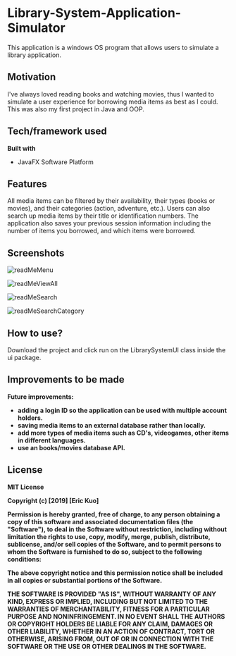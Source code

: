 # Library-System-Application-Simulator

This application is a windows OS program that allows users to simulate a library application. 

## Motivation
I've always loved reading books and watching movies, thus I wanted to simulate a user experience for borrowing media items as best as I could. This was also my first project in Java and OOP. 

## Tech/framework used
<b>Built with</b>
- JavaFX Software Platform

## Features
All media items can be filtered by their availability, their types (books or movies), and their categories (action, adventure, etc.). Users can also search up media items by their title or identification numbers. The application also saves your previous session information including the number of items you borrowed, and which items were borrowed. 

## Screenshots
![readMeMenu](https://user-images.githubusercontent.com/49849754/65392140-4d7c5380-dd26-11e9-9b34-a3a8d017a66a.jpg)

![readMeViewAll](https://user-images.githubusercontent.com/49849754/65392151-58cf7f00-dd26-11e9-8be8-1ebf7d82a553.jpg)

![readMeSearch](https://user-images.githubusercontent.com/49849754/65392167-8288a600-dd26-11e9-926f-6c97a80c7bb3.jpg)

![readMeSearchCategory](https://user-images.githubusercontent.com/49849754/65392148-5705bb80-dd26-11e9-8723-84f2b199f2f7.jpg)

## How to use?
Download the project and click run on the LibrarySystemUI class inside the ui package. 

## Improvements to be made
<b>Future improvements:<n>
  - adding a login ID so the application can be used with multiple account holders.
  - saving media items to an external database rather than locally.
  - add more types of media items such as CD's, videogames, other items in different languages.
  - use an books/movies database API.

## License
MIT License

Copyright (c) [2019] [Eric Kuo]

Permission is hereby granted, free of charge, to any person obtaining a copy
of this software and associated documentation files (the "Software"), to deal
in the Software without restriction, including without limitation the rights
to use, copy, modify, merge, publish, distribute, sublicense, and/or sell
copies of the Software, and to permit persons to whom the Software is
furnished to do so, subject to the following conditions:

The above copyright notice and this permission notice shall be included in all
copies or substantial portions of the Software.

THE SOFTWARE IS PROVIDED "AS IS", WITHOUT WARRANTY OF ANY KIND, EXPRESS OR
IMPLIED, INCLUDING BUT NOT LIMITED TO THE WARRANTIES OF MERCHANTABILITY,
FITNESS FOR A PARTICULAR PURPOSE AND NONINFRINGEMENT. IN NO EVENT SHALL THE
AUTHORS OR COPYRIGHT HOLDERS BE LIABLE FOR ANY CLAIM, DAMAGES OR OTHER
LIABILITY, WHETHER IN AN ACTION OF CONTRACT, TORT OR OTHERWISE, ARISING FROM,
OUT OF OR IN CONNECTION WITH THE SOFTWARE OR THE USE OR OTHER DEALINGS IN THE
SOFTWARE.
